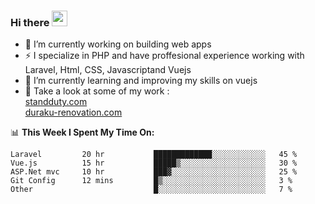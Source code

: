 ### Hi there <img src="https://media.giphy.com/media/hvRJCLFzcasrR4ia7z/giphy.gif" width="25px">


- 🔭 I’m currently working on building web apps
- ⚡ I specialize in PHP and have proffesional experience working with Laravel, Html, CSS, Javascriptand Vuejs
- 🌱 I’m currently learning and improving my skills on vuejs
- 📌 Take a look at some of my work : 
    </br>
    <a href="https://www.standduty.com">standduty.com</a>
    </br>
    <a href="https://www.duraku-renovation.com">duraku-renovation.com</a>






📊 **This Week I Spent My Time On:**
<!--START_SECTION:waka-->
```text
Laravel         20 hr           █████████████░░░░░░░░░░░░   45 % 
Vue.js          15 hr           █████▒░░░░░░░░░░░░░░░░░░░   30 % 
ASP.Net mvc     10 hr           ███▓░░░░░░░░░░░░░░░░░░░░░   25 % 
Git Config      12 mins         █▒░░░░░░░░░░░░░░░░░░░░░░░   3 % 
Other                           █░░░░░░░░░░░░░░░░░░░░░░░░   7 % 
```
<!--END_SECTION:waka-->
